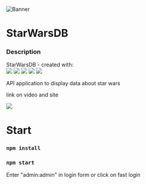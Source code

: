 ![Banner](https://cdn.discordapp.com/attachments/736633764930912257/990001528104443944/STARDB.png)
# StarWarsDB 

### Description 
StarWarsDB - created with:<br>
<img src="https://img.shields.io/badge/react-%2320232a.svg?style=for-the-badge&logo=react&logoColor=%2361DAFB"> 
<img src="https://img.shields.io/badge/api-%2320232a.svg?style=for-the-badge&logo=api&logoColor=%2361DAFB"> 
<img src="https://img.shields.io/badge/React_Router-CA4245?style=for-the-badge&logo=react-router&logoColor=white"> 
<img src="https://img.shields.io/badge/MUI-%230081CB.svg?style=for-the-badge&logo=mui&logoColor=white"> 
<img src="https://img.shields.io/badge/SASS-hotpink.svg?style=for-the-badge&logo=SASS&logoColor=white"> 

API application to display data about star wars

link on video and site 

<a target="_blank" href="https://youtu.be/TMMOkiXpLrs">
    <img src="https://img.shields.io/badge/YouTube-%23FF0000.svg?style=for-the-badge&logo=YouTube&logoColor=white"/>
</a>

# Start 

### `npm install`
### `npm start`

Enter "admin:admin" in login form or click on fast login
